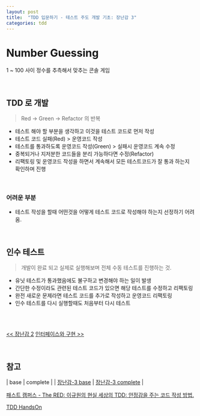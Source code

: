 ```yaml
---
layout: post
title:  "TDD 입문하기 - 테스트 주도 개발 기초: 장난감 3"
categories: tdd
---
```


# Number Guessing
1 ~ 100 사이 정수를 추측해서 맞추는 콘솔 게임

<br>

## TDD 로 개발
> Red -> Green -> Refactor 의 반복

- 테스트 해야 할 부분을 생각하고 이것을 테스트 코드로 먼저 작성
- 테스트 코드 실패(Red) > 운영코드 작성
- 테스트를 통과하도록 운영코드 작성(Green) > 실패시 운영코드 계속 수정
- 중복되거나 지저분한 코드들을 분리 가능하다면 수정(Refactor)
- 리팩토링 및 운영코드 작성을 하면서 계속해서 모든 테스트코드가 잘 통과 하는지 확인하며 진행

<br>

### 어려운 부분
- 테스트 작성을 할때 어떤것을 어떻게 테스트 코드로 작성해야 하는지 선정하기 어려움.

<br>

## 인수 테스트
> 개발이 완료 되고 실제로 실행해보며 전체 수동 테스트를 진행하는 것.

- 유닛 테스트가 통과했음에도 불구하고 변경해야 하는 일이 발생
- 간단한 수정이라도 관련된 테스트 코드가 있으면 해당 테스트를 수정하고 리팩토링
- 완전 새로운 문제라면 테스트 코드를 추가로 작성하고 운영코드 리팩토링
- 인수 테스트를 다시 실행할때도 처음부터 다시 테스트

<br>
<br>

[<< 장난감 2](./../26/basic-tdd-9-2-number-guessing)  [인터페이스와 구현 >>](./../../04/06/tdd-deep-dive-1-interface)

<br>

## 참고

| base | complete |
| [장난감-3 base](https://github.com/LeeYoonSam/InitiateTDDHandsOn/tree/%EC%9E%A5%EB%82%9C%EA%B0%90-2-complete/NumberGuessing) | [장난감-3 complete](https://github.com/LeeYoonSam/InitiateTDDHandsOn/tree/%EC%9E%A5%EB%82%9C%EA%B0%90-3-complete/NumberGuessing) |

[패스트 캠퍼스 - The RED: 이규원의 현실 세상의 TDD: 안정감을 주는 코드 작성 방법.](https://www.fastcampus.co.kr/dev_red_ygw)

[TDD HandsOn](https://github.com/gyuwon/TDDHandsOn)